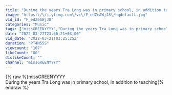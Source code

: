 ```yaml
---
title: "During the years Tra Long was in primary school, in addition to teaching - missGREENYYYY"
image: "https:\/\/i.ytimg.com\/vi\/F_edZeAWjJ8\/hqdefault.jpg"
vid_id: "F_edZeAWjJ8"
categories: "Music"
tags: ["missGREENYYYY","During the years Tra Long was in primary school","in addition to teaching"]
date: "2022-03-27T23:56:21+03:00"
vid_date: "2022-03-21T03:25:25Z"
duration: "PT4M55S"
viewcount: "107"
likeCount: "80"
dislikeCount: ""
channel: "missGREENYYYY"
---
```

{% raw %}missGREENYYYY<br />During the years Tra Long was in primary school, in addition to teaching{% endraw %}
